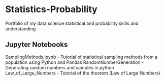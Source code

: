 # Statistics-Probability
Portfolio of my data science statistical and probability skills and understanding

## Jupyter Notebooks
SamplingMethods.ipynb - Tutorial of statistical sampling methods from a population using  Python and Pandas
RandomNumberGeneration - Generating random numbers and samples in python
Law_of_Large_Numbers - Tutorial of the theorem (Law of Large Numbers)
